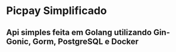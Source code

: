# Picpay Simplificado

## Api simples feita em Golang utilizando Gin-Gonic, Gorm, PostgreSQL e Docker